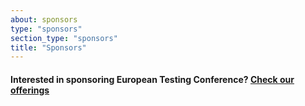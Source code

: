 ```yaml
---
about: sponsors
type: "sponsors"
section_type: "sponsors"
title: "Sponsors"
---
```


<!-- <div class="b-sponsors_platinum b-sponsors_active">
<h3>Platinum sponsor </h3>
<span class="b-sponsors__sponsor  b-sponsor"> <a class="b-sponsor__link" href="http://comiq.fi/"><img src="/images/2019/sponsors/comiq_big.png" width="20%" height="20%"></a></span>

<h3>Gold sponsor </h3>
<span class="b-sponsors__sponsor  b-sponsor"> <a class="b-sponsor__link" href="https://irdeto.com/"><img src="/images/2019/sponsors/irdeto_logo_rgb-purple.png" width="15%" height="15%"></a></span>

<h3 style="padding-top: 20px">Prize sponsor </h3>
<span class="b-sponsors__sponsor  b-sponsor"> <a style="padding-top: 10px" class="b-sponsor__link" href="https://www.manning.com/"><img src="/images/2019/sponsors/manning.png" width="20%" height="20%"></a></span>
</div> -->

<h4>Interested in sponsoring European Testing Conference? <a href="/images/2019/sponsors/european_testing_conference2019_sponsorship.pdf">Check our offerings</a></h4>
